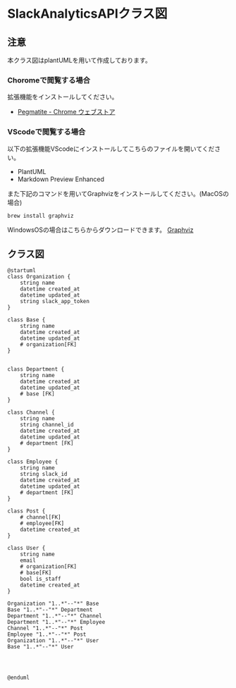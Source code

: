 # SlackAnalyticsAPIクラス図
## 注意
本クラス図はplantUMLを用いて作成しております。  
### Choromeで閲覧する場合
拡張機能をインストールしてください。  
- [Pegmatite - Chrome ウェブストア](https://chrome.google.com/webstore/detail/pegmatite/jegkfbnfbfnohncpcfcimepibmhlkldo)

### VScodeで閲覧する場合
以下の拡張機能VScodeにインストールしてこちらのファイルを開いてください。

- PlantUML
- Markdown Preview Enhanced

また下記のコマンドを用いてGraphvizをインストールしてください。(MacOSの場合)

    brew install graphviz

WindowsOSの場合はこちらからダウンロードできます。
[Graphviz](https://graphviz.gitlab.io/)

## クラス図
```plantuml
@startuml
class Organization {
    string name
    datetime created_at
    datetime updated_at
    string slack_app_token
}

class Base {
    string name
    datetime created_at
    datetime updated_at
    # organization[FK]
}


class Department {
    string name
    datetime created_at
    datetime updated_at
    # base [FK]
}

class Channel {
    string name
    string channel_id
    datetime created_at
    datetime updated_at
    # department [FK]
}

class Employee {
    string name
    string slack_id
    datetime created_at
    datetime updated_at
    # department [FK]
}

class Post {
    # channel[FK]
    # employee[FK]
    datetime created_at
}

class User {
    string name
    email
    # organization[FK]
    # base[FK]
    bool is_staff
    datetime created_at
}

Organization "1..*"--"*" Base
Base "1..*"--"*" Department
Department "1..*"--"*" Channel
Department "1..*"--"*" Employee 
Channel "1..*"--"*" Post
Employee "1..*"--"*" Post
Organization "1..*"--"*" User
Base "1..*"--"*" User




@enduml
```
